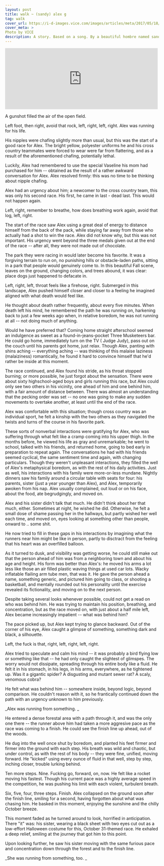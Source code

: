 ```yaml
---
layout: post
title: walk ~ (sandy) alex g
tag: walk
cover_url: https://i-d-images.vice.com/images/articles/meta/2017/05/18/sandy-alex-g-on-pursuing-new-sounds-and-reading-really-old-plays-1495145582.jpg
cover_meta: >
Photo by VICE
description: A story. Based on a song. By a beautiful hombre named sandy, or something. 
---
```


<div class="video-container">
    <iframe src="https://open.spotify.com/embed/track/3drrNJneJOCjQHcc9GlnQz" align="center" height="200" width="500" frameborder="0">
    </iframe>
</div>





A gunshot filled the air of the open field. 

Left foot, then right, avoid that rock, left, right, left, right. Alex was running for his life. 

His nipples were chafing slightly more than usual, but this was the start of a good race for Alex. The bright yellow, polyester uniforms he and his cross country teammates were forced to wear were far from flattering, and as a result of the aforementioned chafing, potentially lethal. 

Luckily, Alex had remembered to use the special Vaseline his mom had purchased for him -- obtained as the result of a rather awkward conversation for Alex. Alex resolved firmly: this was no time to be thinking about nipple chafing. 

Alex had an urgency about him; a newcomer to the cross country team, this was only his second race. His first, he came in last - dead last.  This would not happen again.

Left, right, remember to breathe, how does breathing work again, avoid that log, left, right. 

The start of the race saw Alex using a great deal of energy to distance himself from the back of the pack, while staying far away from those who actually had a shot to win the race. Alex did not know why, but this was not important.  His urgency went beyond the three medals given out at the end of the race  -- after all, they were not made out of chocolate. 

The park they were racing in would later become his favorite. It was a forgiving terrain to run on, no punishing hills or obstacle-laden paths, sitting in a park that people would genuinely come to. In this beautiful Fall scene, leaves on the ground, changing colors, and trees abound,  it was clear: place dogs just happened to defacate in. 

Left, right, left,  throat feels like a firehose, right. Submerged in this landscape, Alex pushed himself closer and closer to a feeling he imagined aligned with what death would feel like. 

He thought about death rather frequently, about every five minutes. When death left his mind, he remembered the path he was running on, harkening back to just a few weeks ago when, in relative boredom, he was not running at all -- not doing much of anything. 

Would he have preferred that? Coming home straight afterschool seemed an indulgence as sweet as a found-in-jeans-pocket Three Musketeers bar. He could go home, immediately turn on the TV ( Judge Judy),  pass out on the couch until his parents got home, just relax. Though Alex, panting with shins aching -- everything aching -- was thinking of this malaise laziness (malaiziness) romantically, he found it hard to convince himself that he'd rather be inside at this moment. 

The race continued, and Alex found his stride, as his throat stopped burning; or more possible, he just forgot about the sensation.  There were about sixty highschool-aged boys and girls running this race, but Alex could only see two others in his vicinity, one ahead of him and one behind him, with a fair amount of distance between. There was almost an understanding that the pecking order was set -- no one was going to make any sudden movements to overtake another, at least until the end of the race. 

Alex was comfortable with this situation; though cross country was an individual sport, he felt a kinship with the two others as they navigated the twists and turns of the course in his favorite park.

These sorts of nonverbal interactions were gratifying for Alex, who was suffering through what felt like a cramp coming into his upper thigh. In the months before, he viewed his life as  gray and unremarkable; he went to school, talked with his friends, and returned home, going to bed early in preparation to repeat again. The conversations he had with his friends seemed cyclical, the same sentiment time and again, with changing particulars. Though they weren't unpleasant interactions, they filled the well of Alex's metaphysical boredom, as with the rest of his daily activities. Just as well, his interactions with his family were more-or-less mundane. Nightly dinners saw his family around a circular table with seats for four: his parents, sister (just a year younger than Alex), and Alex, temporarily awoken from his nap. Alex usually complained, out loud or on his face, about the food, ate begrudgingly, and moved on. 

Alex and his sister didn't talk that much. He didn't think about her that much, either. Sometimes at night, he wished he did. Otherwise, he felt a small dose of shame passing her in the hallways, but partly wished her well each time, and moved on, eyes looking at something other than people, onward to .. some shit.  

He now tried to fill in these gaps in his interactions by imagining what the runners near him might be like in person, partly to disctract from the feeling that his heart was an overfilled balloon.  

As it turned to dusk, and visibility was getting worse, he could still make out that the person ahead of him was from a neighboring town and about his age and height. His form was better than Alex's: he moved his arms a lot less like those an air filled plastic waving things at used car lots. Wacky inflatable flailing arm tube men, that was it.  He gave the person ahead a name, something generic, and pictured him going to class, or shooting a basketball, and mentally rounded out his personality until the exercise revealed its fictionality, and moving on to the next person. 

Despite taking several looks whenever possible, could not get a read on who was behind him. He was trying to maintain his position, breathing, and concentration, but as the race moved on, with just about a half mile left, Alex became increasingly impatient -- what was behind him? 

The pace picked up, but Alex kept trying to glance backward. Out of the corner of his eye, Alex caught a glimpse of something, something dark and black, a silhouette. 

Left, the fuck is that, right, left, right, left, right.

Alex tried to speculate and calm his mind -- it was probably a bird flying low or something like that -- he had only caught the slightest of glimspes.  The worry would not dissipate, spreading through his entire body like a fluid. He felt it in his stomach, in his legs, in his arms, everywhere, as he tightened up. Was it a gigantic spider? A disgusting and mutant sewer rat?  A scaly, venomous cobra?  

He felt what was behind him -- somewhere inside, beyond logic, beyond comparison. He couldn't reason with it, so he frantically continued down the path with an urgency unknown to him previously. 

_Alex was running from something. _

He entered a dense forestal area with a path through it, and was the only one there -- the runner above him had taken a more aggresive pace as the race was coming to a finish. He could see the finish line up ahead, out of the woods. 

He dug into the well once shut by boredom, and planted his feet firmer and firmer into the ground with each step. His breath was wild and chaotic, but under control, as with the rest of his body -- they were fine, unified, moving forward. He "kicked" using every ounce of fluid in that well, step by step, inching closer, trouble lurking behind. 

Ten more steps. Nine. Fucking go, forward, on, now. He felt like a rocket moving his fastest. Though his current pace was a highly average speed in the competition, he was pushing his limit with each violent, turbulent breath.

Six, five, four, three steps. Finish. Alex collapsed on the ground soon after the finish line, smiling for a second, having forgotten about what was chasing him. He basked in this moment, enjoying the sunshine and the chilly October breeze. 

This moment faded as he turned around to look, horrified in anticipation. There "it" was: his sister, wearing a black sheet with two eyes cut out as a low-effort Halloween costume for this, October 31-themed race. He exhaled a deep relief, smiling at the journey that got him to this point.

Upon looking further, he saw his sister moving with the same furious pace and concentration down through the forest and to the finish line. 

_She was running from something, too. _


